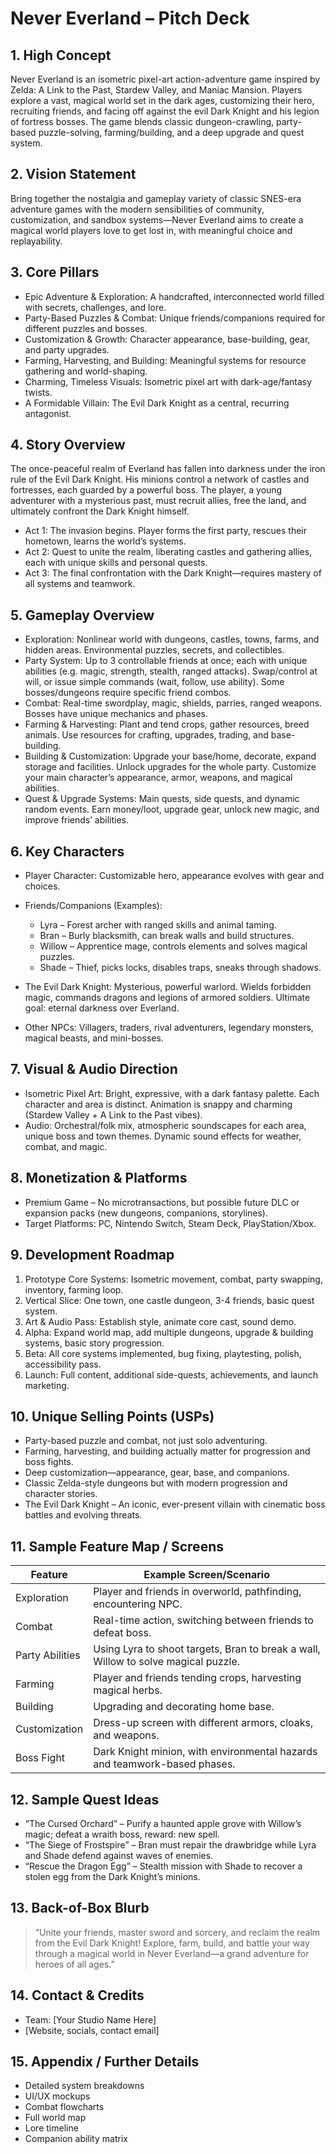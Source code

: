 # Never Everland – Pitch Deck

## 1. High Concept

Never Everland is an isometric pixel-art action-adventure game inspired by Zelda: A Link to the Past, Stardew Valley, and Maniac Mansion. Players explore a vast, magical world set in the dark ages, customizing their hero, recruiting friends, and facing off against the evil Dark Knight and his legion of fortress bosses. The game blends classic dungeon-crawling, party-based puzzle-solving, farming/building, and a deep upgrade and quest system.

## 2. Vision Statement

Bring together the nostalgia and gameplay variety of classic SNES-era adventure games with the modern sensibilities of community, customization, and sandbox systems—Never Everland aims to create a magical world players love to get lost in, with meaningful choice and replayability.

## 3. Core Pillars

* Epic Adventure & Exploration: A handcrafted, interconnected world filled with secrets, challenges, and lore.
* Party-Based Puzzles & Combat: Unique friends/companions required for different puzzles and bosses.
* Customization & Growth: Character appearance, base-building, gear, and party upgrades.
* Farming, Harvesting, and Building: Meaningful systems for resource gathering and world-shaping.
* Charming, Timeless Visuals: Isometric pixel art with dark-age/fantasy twists.
* A Formidable Villain: The Evil Dark Knight as a central, recurring antagonist.

## 4. Story Overview

The once-peaceful realm of Everland has fallen into darkness under the iron rule of the Evil Dark Knight. His minions control a network of castles and fortresses, each guarded by a powerful boss. The player, a young adventurer with a mysterious past, must recruit allies, free the land, and ultimately confront the Dark Knight himself.

* Act 1: The invasion begins. Player forms the first party, rescues their hometown, learns the world’s systems.
* Act 2: Quest to unite the realm, liberating castles and gathering allies, each with unique skills and personal quests.
* Act 3: The final confrontation with the Dark Knight—requires mastery of all systems and teamwork.

## 5. Gameplay Overview

* Exploration: Nonlinear world with dungeons, castles, towns, farms, and hidden areas. Environmental puzzles, secrets, and collectibles.
* Party System: Up to 3 controllable friends at once; each with unique abilities (e.g. magic, strength, stealth, ranged attacks). Swap/control at will, or issue simple commands (wait, follow, use ability). Some bosses/dungeons require specific friend combos.
* Combat: Real-time swordplay, magic, shields, parries, ranged weapons. Bosses have unique mechanics and phases.
* Farming & Harvesting: Plant and tend crops, gather resources, breed animals. Use resources for crafting, upgrades, trading, and base-building.
* Building & Customization: Upgrade your base/home, decorate, expand storage and facilities. Unlock upgrades for the whole party. Customize your main character’s appearance, armor, weapons, and magical abilities.
* Quest & Upgrade Systems: Main quests, side quests, and dynamic random events. Earn money/loot, upgrade gear, unlock new magic, and improve friends’ abilities.

## 6. Key Characters

* Player Character: Customizable hero, appearance evolves with gear and choices.
* Friends/Companions (Examples):

  * Lyra – Forest archer with ranged skills and animal taming.
  * Bran – Burly blacksmith, can break walls and build structures.
  * Willow – Apprentice mage, controls elements and solves magical puzzles.
  * Shade – Thief, picks locks, disables traps, sneaks through shadows.
* The Evil Dark Knight: Mysterious, powerful warlord. Wields forbidden magic, commands dragons and legions of armored soldiers. Ultimate goal: eternal darkness over Everland.
* Other NPCs: Villagers, traders, rival adventurers, legendary monsters, magical beasts, and mini-bosses.

## 7. Visual & Audio Direction

* Isometric Pixel Art: Bright, expressive, with a dark fantasy palette. Each character and area is distinct. Animation is snappy and charming (Stardew Valley + A Link to the Past vibes).
* Audio: Orchestral/folk mix, atmospheric soundscapes for each area, unique boss and town themes. Dynamic sound effects for weather, combat, and magic.

## 8. Monetization & Platforms

* Premium Game – No microtransactions, but possible future DLC or expansion packs (new dungeons, companions, storylines).
* Target Platforms: PC, Nintendo Switch, Steam Deck, PlayStation/Xbox.

## 9. Development Roadmap

1. Prototype Core Systems: Isometric movement, combat, party swapping, inventory, farming loop.
2. Vertical Slice: One town, one castle dungeon, 3-4 friends, basic quest system.
3. Art & Audio Pass: Establish style, animate core cast, sound demo.
4. Alpha: Expand world map, add multiple dungeons, upgrade & building systems, basic story progression.
5. Beta: All core systems implemented, bug fixing, playtesting, polish, accessibility pass.
6. Launch: Full content, additional side-quests, achievements, and launch marketing.

## 10. Unique Selling Points (USPs)

* Party-based puzzle and combat, not just solo adventuring.
* Farming, harvesting, and building actually matter for progression and boss fights.
* Deep customization—appearance, gear, base, and companions.
* Classic Zelda-style dungeons but with modern progression and character stories.
* The Evil Dark Knight – An iconic, ever-present villain with cinematic boss battles and evolving threats.

## 11. Sample Feature Map / Screens

| Feature         | Example Screen/Scenario                                                            |
| --------------- | ---------------------------------------------------------------------------------- |
| Exploration     | Player and friends in overworld, pathfinding, encountering NPC.                    |
| Combat          | Real-time action, switching between friends to defeat boss.                        |
| Party Abilities | Using Lyra to shoot targets, Bran to break a wall, Willow to solve magical puzzle. |
| Farming         | Player and friends tending crops, harvesting magical herbs.                        |
| Building        | Upgrading and decorating home base.                                                |
| Customization   | Dress-up screen with different armors, cloaks, and weapons.                        |
| Boss Fight      | Dark Knight minion, with environmental hazards and teamwork-based phases.          |

## 12. Sample Quest Ideas

* “The Cursed Orchard” – Purify a haunted apple grove with Willow’s magic; defeat a wraith boss, reward: new spell.
* “The Siege of Frostspire” – Bran must repair the drawbridge while Lyra and Shade defend against waves of enemies.
* “Rescue the Dragon Egg” – Stealth mission with Shade to recover a stolen egg from the Dark Knight’s minions.

## 13. Back-of-Box Blurb

> “Unite your friends, master sword and sorcery, and reclaim the realm from the Evil Dark Knight! Explore, farm, build, and battle your way through a magical world in Never Everland—a grand adventure for heroes of all ages.”

## 14. Contact & Credits

* Team: \[Your Studio Name Here]
* \[Website, socials, contact email]

## 15. Appendix / Further Details

* Detailed system breakdowns
* UI/UX mockups
* Combat flowcharts
* Full world map
* Lore timeline
* Companion ability matrix
